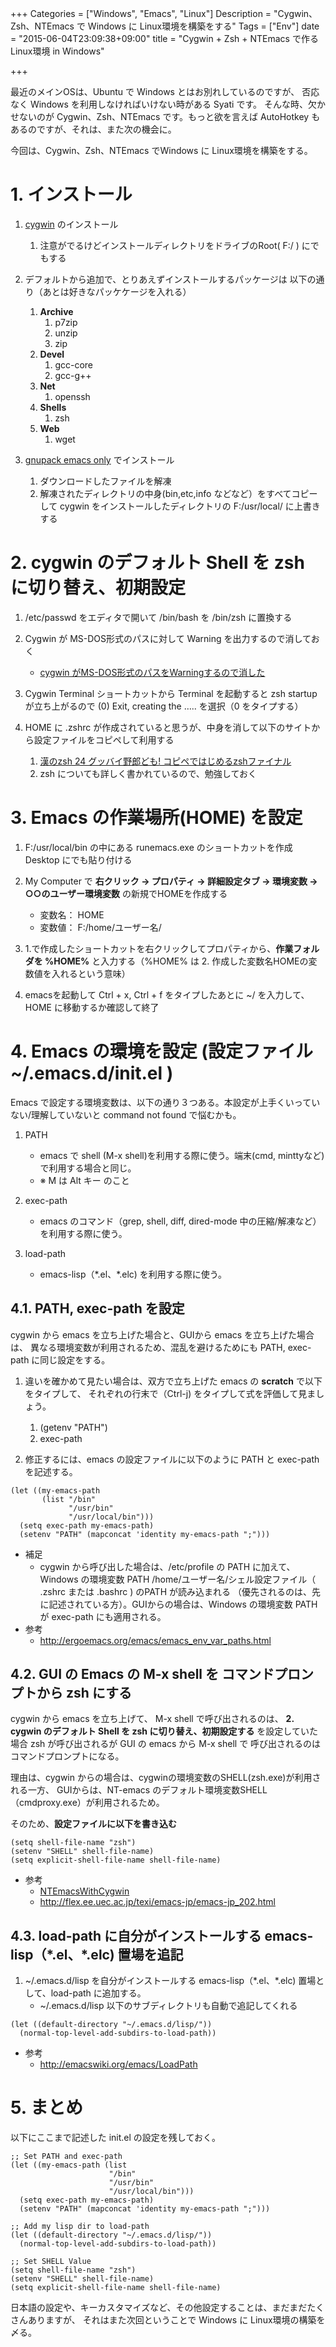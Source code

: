 +++
Categories = ["Windows", "Emacs", "Linux"]
Description = "Cygwin、Zsh、NTEmacs で Windows に Linux環境を構築をする"
Tags = ["Env"]
date = "2015-06-04T23:09:38+09:00"
title = "Cygwin + Zsh + NTEmacs で作る Linux環境 in Windows"

+++


最近のメインOSは、Ubuntu で Windows とはお別れしているのですが、
否応なく Windows を利用しなければいけない時がある Syati です。
そんな時、欠かせないのが Cygwin、Zsh、NTEmacs です。もっと欲を言えば
AutoHotkey もあるのですが、それは、また次の機会に。

今回は、Cygwin、Zsh、NTEmacs でWindows に Linux環境を構築をする。
 <!--more-->
# 1. インストール

1.  [cygwin](http://www.cygwin.com/) のインストール
    1.  注意がでるけどインストールディレクトリをドライブのRoot( F:/ ) にでもする

2.  デフォルトから追加で、とりあえずインストールするパッケージは
    以下の通り（あとは好きなパッケケージを入れる）
    1.  **Archive**
        1.  p7zip
        2.  unzip
        3.  zip
    2.  **Devel**
        1.  gcc-core
        2.  gcc-g++
    3.  **Net**
        1.  openssh
    4.  **Shells**
        1.  zsh
    5.  **Web**
        1.  wget

3.  [gnupack emacs only](http://sourceforge.jp/projects/gnupack/) でインストール
    1.  ダウンロードしたファイルを解凍
    2.  解凍されたディレクトリの中身(bin,etc,info などなど）をすべてコピーして
        cygwin をインストールしたディレクトリの F:/usr/local/ に上書きする

# 2. cygwin のデフォルト Shell を zsh に切り替え、初期設定

1.  /etc/passwd をエディタで開いて /bin/bash を /bin/zsh に置換する

2.  Cygwin が MS-DOS形式のパスに対して Warning を出力するので消しておく
    -   [cygwin がMS-DOS形式のパスをWarningするので消した](http://d.hatena.ne.jp/takuya_1st/20110423/1303586388)

3.  Cygwin Terminal ショートカットから Terminal を起動すると zsh startup
    が立ち上がるので (0) Exit, creating the &#x2026;.. を選択（0 をタイプする）

4.  HOME に .zshrc が作成されていると思うが、中身を消して以下のサイトから設定ファイルをコピペして利用する
    1.  [漢のzsh 24 グッバイ野郎ども! コピペではじめるzshファイナル](http://news.mynavi.jp/column/zsh/024/index.html)
    2.  zsh についても詳しく書かれているので、勉強しておく

# 3. Emacs の作業場所(HOME) を設定

1.  F:/usr/local/bin の中にある runemacs.exe のショートカットを作成 Desktop にでも貼り付ける

2.  My Computer で **右クリック -> プロパティ -> 詳細設定タブ -> 環境変数 -> ○○のユーザー環境変数**
    の新規でHOMEを作成する
    -   変数名： HOME
    -   変数値： F:/home/ユーザー名/

3.  1.で作成したショートカットを右クリックしてプロパティから、**作業フォルダを %HOME%**
    と入力する（%HOME% は 2. 作成した変数名HOMEの変数値を入れるという意味）

4.  emacsを起動して Ctrl + x, Ctrl + f をタイプしたあとに ~/ を入力して、HOME に移動するか確認して終了

# 4. Emacs の環境を設定 (設定ファイル ~/.emacs.d/init.el )

Emacs で設定する環境変数は、以下の通り３つある。本設定が上手くいっていない/理解していないと command not found で悩むかも。

1.  PATH
    -   emacs で shell (M-x shell)を利用する際に使う。端末(cmd, minttyなど)で利用する場合と同じ。
    -   ※ M は Alt キー のこと
    
2.  exec-path
    -   emacs のコマンド（grep, shell, diff, dired-mode 中の圧縮/解凍など）を利用する際に使う。

3.  load-path
    -   emacs-lisp（\*.el、\*.elc) を利用する際に使う。

## 4.1. PATH, exec-path を設定

cygwin から emacs を立ち上げた場合と、GUIから emacs を立ち上げた場合は、
異なる環境変数が利用されるため、混乱を避けるためにも PATH, exec-path に同じ設定をする。

1.  違いを確かめて見たい場合は、双方で立ち上げた emacs の **scratch** で以下をタイプして、
    それぞれの行末で（Ctrl-j) をタイプして式を評価して見ましょう。
    1.  (getenv "PATH")　
    2.  exec-path
    
2.  修正するには、emacs の設定ファイルに以下のように PATH と exec-path を記述する。

~~~clike
(let ((my-emacs-path
       (list "/bin"
             "/usr/bin"
             "/usr/local/bin")))
  (setq exec-path my-emacs-path)
  (setenv "PATH" (mapconcat 'identity my-emacs-path ";")))
~~~


- 補足
  - cygwin から呼び出した場合は、/etc/profile の PATH に加えて、Windows の環境変数 PATH
    /home/ユーザー名/シェル設定ファイル（ .zshrc または .bashrc ) のPATH が読み込まれる
   （優先されるのは、先に記述されている方）。GUIからの場合は、Windows の環境変数 PATH が
    exec-path にも適用される。
- 参考
   - http://ergoemacs.org/emacs/emacs_env_var_paths.html

## 4.2. GUI の Emacs の M-x shell を コマンドプロンプトから zsh にする

cygwin から emacs を立ち上げて、 M-x shell で呼び出されるのは、
**2. cygwin のデフォルト Shell を zsh に切り替え、初期設定する**
を設定していた場合 zsh が呼び出されるが GUI の emacs から M-x shell で
呼び出されるのはコマンドプロンプトになる。

理由は、cygwin からの場合は、cygwinの環境変数のSHELL(zsh.exe)が利用される一方、
GUIからは、NT-emacs のデフォルト環境変数SHELL（cmdproxy.exe）が利用されるため。

そのため、**設定ファイルに以下を書き込む**

~~~clike
(setq shell-file-name "zsh")
(setenv "SHELL" shell-file-name) 
(setq explicit-shell-file-name shell-file-name)
~~~
        
- 参考
    -  [NTEmacsWithCygwin](http://emacswiki.org/emacs/NTEmacsWithCygwin)
    -  <http://flex.ee.uec.ac.jp/texi/emacs-jp/emacs-jp_202.html>
    
## 4.3. load-path に自分がインストールする emacs-lisp（\*.el、\*.elc) 置場を追記

1. ~/.emacs.d/lisp を自分がインストールする emacs-lisp（\*.el、\*.elc) 置場として、load-path に追加する。
    -  ~/.emacs.d/lisp 以下のサブディレクトリも自動で追記してくれる

~~~clike
(let ((default-directory "~/.emacs.d/lisp/"))
  (normal-top-level-add-subdirs-to-load-path))
~~~


- 参考
  - http://emacswiki.org/emacs/LoadPath

# 5. まとめ

以下にここまで記述した init.el の設定を残しておく。

~~~clike
;; Set PATH and exec-path
(let ((my-emacs-path (list
                      "/bin"
                      "/usr/bin"
                      "/usr/local/bin")))
  (setq exec-path my-emacs-path)
  (setenv "PATH" (mapconcat 'identity my-emacs-path ";")))

;; Add my lisp dir to load-path
(let ((default-directory "~/.emacs.d/lisp/"))
  (normal-top-level-add-subdirs-to-load-path))            

;; Set SHELL Value
(setq shell-file-name "zsh")
(setenv "SHELL" shell-file-name) 
(setq explicit-shell-file-name shell-file-name)
~~~

日本語の設定や、キーカスタマイズなど、その他設定することは、まだまだたくさんありますが、
それはまた次回ということで Windows に Linux環境の構築を〆る。
